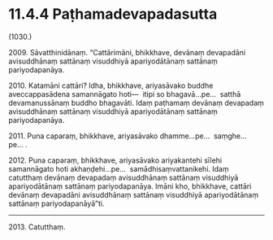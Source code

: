 # 11.4.4 Paṭhamadevapadasutta

(1030.)

2009\. Sāvatthinidānaṃ. “Cattārimāni, bhikkhave, devānaṃ devapadāni avisuddhānaṃ sattānaṃ visuddhiyā apariyodātānaṃ sattānaṃ pariyodapanāya.

2010\. Katamāni cattāri? Idha, bhikkhave, ariyasāvako buddhe aveccappasādena samannāgato hoti—  itipi so bhagavā…pe…  satthā devamanussānaṃ buddho bhagavāti. Idaṃ paṭhamaṃ devānaṃ devapadaṃ avisuddhānaṃ sattānaṃ visuddhiyā apariyodātānaṃ sattānaṃ pariyodapanāya.

2011\. Puna caparaṃ, bhikkhave, ariyasāvako dhamme…pe…  saṃghe…pe… .

2012\. Puna caparaṃ, bhikkhave, ariyasāvako ariyakantehi sīlehi samannāgato hoti akhaṇḍehi…pe…  samādhisaṃvattanikehi. Idaṃ catutthaṃ devānaṃ devapadaṃ avisuddhānaṃ sattānaṃ visuddhiyā apariyodātānaṃ sattānaṃ pariyodapanāya. Imāni kho, bhikkhave, cattāri devānaṃ devapadāni avisuddhānaṃ sattānaṃ visuddhiyā apariyodātānaṃ sattānaṃ pariyodapanāyā”ti.

---

2013\. Catutthaṃ.
